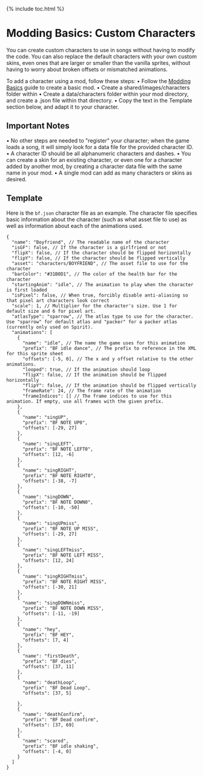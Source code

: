 {% include toc.html %}
# Modding Basics: Custom Characters

You can create custom characters to use in songs without having to modify the code. You can also replace the default characters with your own custom skins, even ones that are larger or smaller than the vanilla sprites, without having to worry about broken offsets or mismatched animations.

To add a character using a mod, follow these steps:
• Follow the [Modding Basics](/docs/modding-basics) guide to create a basic mod.
• Create a shared/images/characters folder within 
• Create a data/characters folder within your mod directory, and create a <charid>.json file within that directory.
• Copy the text in the Template section below, and adapt it to your character.

## Important Notes

• No other steps are needed to "register" your character; when the game loads a song, it will simply look for a data file for the provided character ID.
• A character ID should be all alphanumeric characters and dashes.
• You can create a skin for an existing character, or even one for a character added by another mod, by creating a character data file with the same name in your mod.
• A single mod can add as many characters or skins as desired.

## Template

Here is the `bf.json` character file as an example. The character file specifies basic information about the character (such as what asset file to use) as well as information about each of the animations used.

```jsonc
{
  "name": "Boyfriend", // The readable name of the character
  "isGF": false, // If the character is a girlfriend or not
  "flipX": false, // If the character should be flipped horizontally
  "flipY": false, // If the character should be flipped vertically
  "asset": "characters/BOYFRIEND", // The asset file to use for the character
  "barColor": "#31B0D1", // The color of the health bar for the character
  "startingAnim": "idle", // The animation to play when the character is first loaded
  "isPixel": false, // When true, forcibly disable anti-aliasing so that pixel art characters look correct
  "scale": 1, // Multiplier for the character's size. Use 1 for default size and 6 for pixel art.
  "atlasType": "sparrow", // The atlas type to use for the character. Use "sparrow" for default atlas and "packer" for a packer atlas (currently only used on Spirit).
  "animations": [
    {
      "name": "idle", // The name the game uses for this animation
      "prefix": "BF idle dance", // The prefix to reference in the XML for this sprite sheet
      "offsets": [-5, 0], // The x and y offset relative to the other animations.
      "looped": true, // If the animation should loop
      "flipX": false, // If the animation should be flipped horizontally
      "flipY": false, // If the animation should be flipped vertically
      "frameRate": 24, // The frame rate of the animation
      "frameIndices": [] // The frame indices to use for this animation. If empty, use all frames with the given prefix.
    },
    {
      "name": "singUP",
      "prefix": "BF NOTE UP0",
      "offsets": [-29, 27]
    },
    {
      "name": "singLEFT",
      "prefix": "BF NOTE LEFT0",
      "offsets": [12, -6]
    },
    {
      "name": "singRIGHT",
      "prefix": "BF NOTE RIGHT0",
      "offsets": [-38, -7]
    },
    {
      "name": "singDOWN",
      "prefix": "BF NOTE DOWN0",
      "offsets": [-10, -50]
    },
    {
      "name": "singUPmiss",
      "prefix": "BF NOTE UP MISS",
      "offsets": [-29, 27]
    },
    {
      "name": "singLEFTmiss",
      "prefix": "BF NOTE LEFT MISS",
      "offsets": [12, 24]
    },
    {
      "name": "singRIGHTmiss",
      "prefix": "BF NOTE RIGHT MISS",
      "offsets": [-30, 21]
    },
    {
      "name": "singDOWNmiss",
      "prefix": "BF NOTE DOWN MISS",
      "offsets": [-11, -19]
    },
    {
      "name": "hey",
      "prefix": "BF HEY",
      "offsets": [7, 4]
    },
    {
      "name": "firstDeath",
      "prefix": "BF dies",
      "offsets": [37, 11]
    },
    {
      "name": "deathLoop",
      "prefix": "BF Dead Loop",
      "offsets": [37, 5]
    
    },
    {
      "name": "deathConfirm",
      "prefix": "BF Dead confirm",
      "offsets": [37, 69]
    },
    {
      "name": "scared",
      "prefix": "BF idle shaking",
      "offsets": [-4, 0]
    }
  ]
}
```